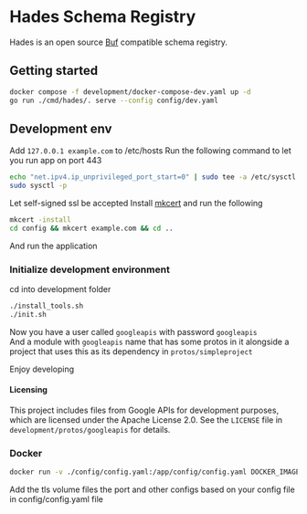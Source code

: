 # Hades Schema Registry

Hades is an open source [Buf](https://github.com/bufbuild/buf) compatible schema registry.

## Getting started
```sh
docker compose -f development/docker-compose-dev.yaml up -d
go run ./cmd/hades/. serve --config config/dev.yaml
```

## Development env
Add `127.0.0.1 example.com` to /etc/hosts
Run the following command to let you run app on port 443
```bash
echo "net.ipv4.ip_unprivileged_port_start=0" | sudo tee -a /etc/sysctl.conf
sudo sysctl -p
```
Let self-signed ssl be accepted
Install [mkcert](https://github.com/FiloSottile/mkcert)
and run the following
```bash
mkcert -install
cd config && mkcert example.com && cd ..
```

And run the application

### Initialize development environment
cd into development folder
```bash
./install_tools.sh
./init.sh
```

Now you have a user called `googleapis` with password `googleapis` \
And a module with `googleapis` name that has some protos in it alongside a project 
that uses this as its dependency in `protos/simpleproject`

Enjoy developing

#### Licensing
This project includes files from Google APIs for development purposes, which are licensed under the Apache License 2.0. See the `LICENSE` file in `development/protos/googleapis` for details.

### Docker
```bash
docker run -v ./config/config.yaml:/app/config/config.yaml DOCKER_IMAGE:TAG
```
Add the tls volume files the port and other configs based on your config file in config/config.yaml file
